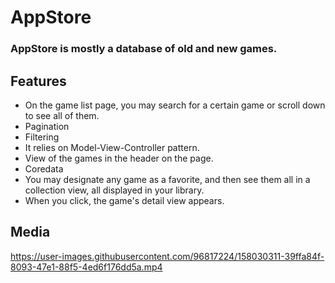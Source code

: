 # AppStore

### AppStore is mostly a database of old and new games.

## Features

- On the game list page, you may search for a certain game or scroll down to see all of them.
- Pagination
- Filtering
- It relies on Model-View-Controller pattern.
- View of the games in the header on the page.
- Coredata
- You may designate any game as a favorite, and then see them all in a collection view, all displayed in your library.
- When you click, the game's detail view appears.


## Media

https://user-images.githubusercontent.com/96817224/158030311-39ffa84f-8093-47e1-88f5-4ed6f176dd5a.mp4
